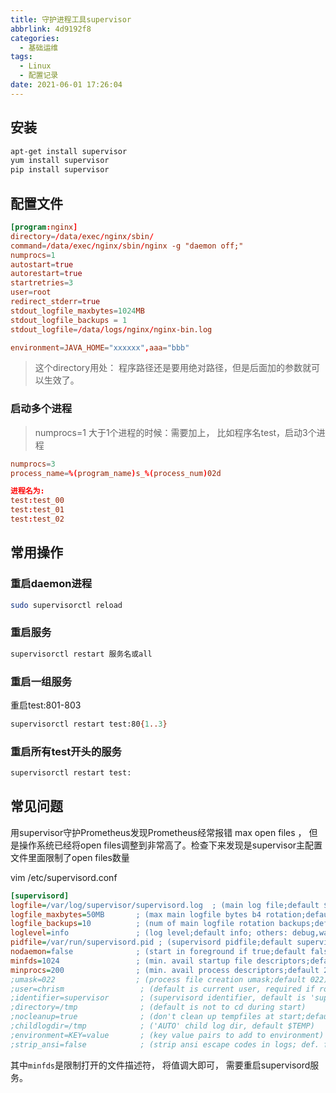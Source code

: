 ```yaml
---
title: 守护进程工具supervisor
abbrlink: 4d9192f8
categories:
  - 基础运维
tags:
  - Linux
  - 配置记录
date: 2021-06-01 17:26:04
---
```


## 安装

```bash
apt-get install supervisor
yum install supervisor
pip install supervisor
```

## 配置文件

```conf
[program:nginx]
directory=/data/exec/nginx/sbin/
command=/data/exec/nginx/sbin/nginx -g "daemon off;"
numprocs=1
autostart=true
autorestart=true
startretries=3
user=root
redirect_stderr=true
stdout_logfile_maxbytes=1024MB
stdout_logfile_backups = 1
stdout_logfile=/data/logs/nginx/nginx-bin.log

environment=JAVA_HOME="xxxxxx",aaa="bbb"
```

> 这个directory用处： 程序路径还是要用绝对路径，但是后面加的参数就可以生效了。

### 启动多个进程

> numprocs=1 大于1个进程的时候：需要加上， 比如程序名test，启动3个进程

```conf
numprocs=3
process_name=%(program_name)s_%(process_num)02d

进程名为:
test:test_00
test:test_01
test:test_02
```

## 常用操作

### 重启daemon进程

```bash
sudo supervisorctl reload
```

### 重启服务

```bash
supervisorctl restart 服务名或all
```

### 重启一组服务

重启test:801-803

```bash
supervisorctl restart test:80{1..3}
```

### 重启所有test开头的服务

```bash
supervisorctl restart test:
```

## 常见问题

用supervisor守护Prometheus发现Prometheus经常报错 max open files ， 但是操作系统已经将open files调整到非常高了。检查下来发现是supervisor主配置文件里面限制了open files数量

vim /etc/supervisord.conf

```ini
[supervisord]
logfile=/var/log/supervisor/supervisord.log  ; (main log file;default $CWD/supervisord.log)
logfile_maxbytes=50MB       ; (max main logfile bytes b4 rotation;default 50MB)
logfile_backups=10          ; (num of main logfile rotation backups;default 10)
loglevel=info               ; (log level;default info; others: debug,warn,trace)
pidfile=/var/run/supervisord.pid ; (supervisord pidfile;default supervisord.pid)
nodaemon=false              ; (start in foreground if true;default false)
minfds=1024                 ; (min. avail startup file descriptors;default 1024)
minprocs=200                ; (min. avail process descriptors;default 200)
;umask=022                  ; (process file creation umask;default 022)
;user=chrism                 ; (default is current user, required if root)
;identifier=supervisor       ; (supervisord identifier, default is 'supervisor')
;directory=/tmp              ; (default is not to cd during start)
;nocleanup=true              ; (don't clean up tempfiles at start;default false)
;childlogdir=/tmp            ; ('AUTO' child log dir, default $TEMP)
;environment=KEY=value       ; (key value pairs to add to environment)
;strip_ansi=false            ; (strip ansi escape codes in logs; def. false)
```

其中`minfds`是限制打开的文件描述符， 将值调大即可， 需要重启supervisord服务。
